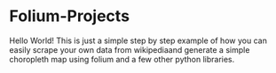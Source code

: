 # Folium-Projects

Hello World!
This is just a simple step by step example of how you can easily scrape your 
own data from wikipediaand generate a simple choropleth map using folium
and a few other python libraries. 
